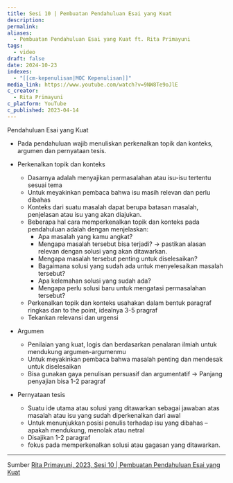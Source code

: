 ```yaml
---
title: Sesi 10 | Pembuatan Pendahuluan Esai yang Kuat
description: 
permalink: 
aliases:
  - Pembuatan Pendahuluan Esai yang Kuat ft. Rita Primayuni
tags:
  - video
draft: false
date: 2024-10-23
indexes:
  - "[[cm-kepenulisan|MOC Kepenulisan]]"
media_link: https://www.youtube.com/watch?v=9NW8Te9oJlE
c_creator:
  - Rita Primayuni
c_platform: YouTube
c_published: 2023-04-14
---
```

Pendahuluan Esai yang Kuat
- Pada pendahuluan wajib menuliskan perkenalkan topik dan konteks, argumen dan pernyataan tesis.

- Perkenalkan topik dan konteks
	- Dasarnya adalah menyajikan permasalahan atau isu-isu tertentu sesuai tema
	- Untuk meyakinkan pembaca bahwa isu masih relevan dan perlu dibahas
	- Konteks dari suatu masalah dapat berupa batasan masalah, penjelasan atau isu yang akan diajukan.
	- Beberapa hal cara memperkenalkan topik dan konteks pada pendahuluan adalah dengan menjelaskan:
		- Apa masalah yang kamu angkat?
		- Mengapa masalah tersebut bisa terjadi? → pastikan alasan relevan dengan solusi yang akan ditawarkan.
		- Mengapa masalah tersebut penting untuk diselesaikan?
		- Bagaimana solusi yang sudah ada untuk menyelesaikan masalah tersebut?
		- Apa kelemahan solusi yang sudah ada?
		- Mengapa perlu solusi baru untuk mengatasi permasalahan tersebut?
	- Perkenalkan topik dan konteks usahakan dalam bentuk paragraf ringkas dan to the point, idealnya 3-5 pragraf
	- Tekankan relevansi dan urgensi
- Argumen
	- Penilaian yang kuat, logis dan berdasarkan penalaran ilmiah untuk mendukung argumen-argumenmu
	- Untuk meyakinkan pembaca bahwa masalah penting dan mendesak untuk diselesaikan
	- Bisa gunakan gaya penulisan persuasif dan argumentatif → Panjang penyajian bisa 1-2 paragraf
- Pernyataan tesis
	- Suatu ide utama atau solusi yang ditawarkan sebagai jawaban atas masalah atau isu yang sudah diperkenalkan dari awal
	- Untuk menunjukkan posisi penulis terhadap isu yang dibahas – apakah mendukung, menolak atau netral
	- Disajikan 1-2 paragraf
	- fokus pada memperkenalkan solusi atau gagasan yang ditawarkan.


---
Sumber [Rita Primayuni, 2023, Sesi 10 | Pembuatan Pendahuluan Esai yang Kuat](https://www.youtube.com/watch?v=9NW8Te9oJlE)